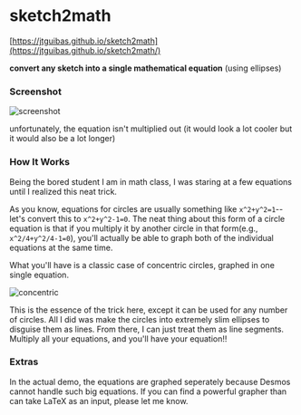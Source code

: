 # sketch2math
[https://jtguibas.github.io/sketch2math](https://jtguibas.github.io/sketch2math/)

**convert any sketch into a single mathematical equation** (using ellipses)

### Screenshot
![screenshot](https://i.imgur.com/F1bohSX.jpg)

unfortunately, the equation isn't multiplied out (it would look a lot cooler but it would also be a lot longer)

### How It Works

Being the bored student I am in math class, I was staring at a few equations until I realized this neat trick.

As you know, equations for circles are usually something like `x^2+y^2=1`--let's convert this to `x^2+y^2-1=0`. The neat thing about this form of a circle equation is that if you multiply it by another circle in that form(e.g., `x^2/4+y^2/4-1=0`), you'll actually be able to graph both of the individual equations at the same time. 

What you'll have is a classic case of concentric circles, graphed in one single equation.

![concentric](https://i.imgur.com/uWlpAJS.png)

This is the essence of the trick here, except it can be used for any number of circles. All I did was make the circles into extremely slim ellipses to disguise them as lines. From there, I can just treat them as line segments. Multiply all your equations, and you'll have your equation!!


### Extras

In the actual demo, the equations are graphed seperately because Desmos cannot handle such big equations. If you can find a powerful grapher than can take LaTeX as an input, please let me know.









